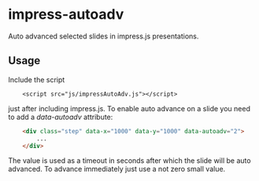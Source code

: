 impress-autoadv
===============

Auto advanced selected slides in impress.js presentations.

Usage
-----

Include the script

```
	<script src="js/impressAutoAdv.js"></script>
```

just after including impress.js. To enable auto advance on a slide you
need to add a _data-autoadv_ attribute:

```html
	<div class="step" data-x="1000" data-y="1000" data-autoadv="2">
	    ...
	</div>
```

The value is used as a timeout in seconds after which the slide will be
auto advanced. To advance immediately just use a not zero small value.
